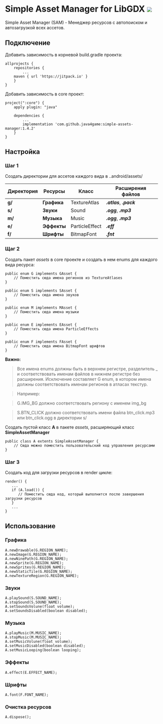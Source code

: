 # Simple Asset Manager for LibGDX [![](https://jitpack.io/v/java4game/simple-assets-manager.svg)](https://jitpack.io/#java4game/simple-assets-manager)

Simple Asset Manager (SAM) - Менеджер ресурсов с автопоиском и автозагрузкой всех ассетов.

## Подключение

Добавить зависимость в корневой build.gradle проекта:
```
allprojects {
    repositories {
        ...
	maven { url 'https://jitpack.io' }
    }
}
```
Добавить зависимость в core проект:
```
project(":core") {
    apply plugin: "java"

    dependencies {
        ...
        implementation 'com.github.java4game:simple-assets-manager:1.4.2'
    }
}
```

## Настройка
### Шаг 1
Создать директории для ассетов каждого вида в ..android/assets/

Директория       | Ресурсы	     | Класс	     | Расширения файлов
------------ | ------------- | ------------- | -------------
**g/** | **Графика** | TextureAtlas   | ***.atlas***, ***.pack***
**s/** | **Звуки**   | Sound          | ***.ogg***, ***.mp3***
**m/** | **Музыка**  | Music          | ***.ogg***, ***.mp3***
**e/** | **Эффекты** | ParticleEffect | ***.eff***
**f/** | **Шрифты**  | BitmapFont     | ***.fnt***

### Щаг 2
Создать пакет *assets* в core проекте и создать в нем enums для каждого вида ресурса:
```
public enum G implements GAsset {
    // Поместить сюда имена регионов из TextureAtlases
}
```
```
public enum S implements SAsset {
    // Поместить сюда имена звуков
}
```
```
public enum M implements MAsset {
    // Поместить сюда имена музыки 
}
```
```
public enum E implements EAsset {
    // Поместить сюда имена ParticleEffects 
}
```
```
public enum F implements FAsset {
    // Поместить сюда имена BitmapFont шрифтов 
}
```
**Важно:**
> Все имена enums должны быть в верхнем регистре, разделитель _ и соответствовать именам файлов в нижнем регистре без расширения.
> Исключение составляет G enum, в котором имена должны соответствовать именам регионов в атласах текстур.

> Например:

> G.IMG_BG должно соответствовать региону с именем img_bg

> S.BTN_CLICK должно соответствовать имени файла btn_click.mp3 или btn_click.ogg в директории s/

Создать пустой класс **A** в пакете *assets*, расширяющий класс **SimpleAssetManager**
```
public class A extents SimpleAssetManager {
    // Сюда можно поместить пользовательский код управления ресурсами 
}
```

### Шаг 3
Создать код для загрузки ресурсов в render цикле:
```
render() {
   ...
   if (A.load()) {
      // Поместить сюда код, который выполнится после завершения загрузки ресурсов
   }
   ...
}
```
## Использование
### Графика
```
A.newDrawable(G.REGION_NAME);
A.newImage(G.REGION_NAME);
A.newNinePath(G.REGION_NAME);
A.newSprite(G.REGION_NAME);
A.newSprites(G.REGION_NAME);
A.newStaticTile(G.REGION_NAME);
A.newTextureRegion(G.REGION_NAME);
```
### Звуки
```
A.playSound(S.SOUND_NAME);
A.stopSound(S.SOUND_NAME);
A.setSoundsVolune(float volume);
A.setSoundsDisabled(boolean disabled);
```
### Музыка
```
A.playMusic(M.MUSIC_NAME);
A.stopMusic(M.MUSIC_NAME);
A.setMusicVolune(float volume);
A.setMusicDisabled(boolean disabled);
A.setMusicLooping(boolean looping);
```
### Эффекты
```
A.effect(E.EFFECT_NAME);
```
### Шрифты
```
A.font(F.FONT_NAME);
```
### Очистка ресурсов
```
A.dispose();
```
